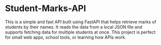 # Student-Marks-API
This is a simple and fast API built using FastAPI that helps retrieve marks of students by their names. It reads the data from a local JSON file and supports fetching data for multiple students at once. This project is perfect for small web apps, school tools, or learning how APIs work.
